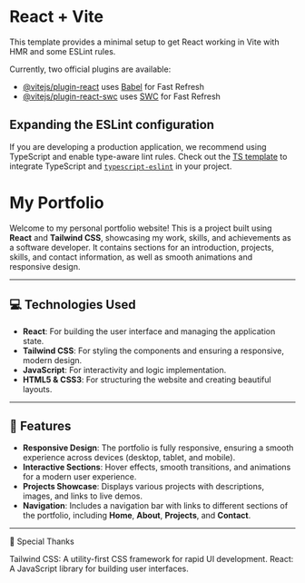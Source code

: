 # React + Vite

This template provides a minimal setup to get React working in Vite with HMR and some ESLint rules.

Currently, two official plugins are available:

- [@vitejs/plugin-react](https://github.com/vitejs/vite-plugin-react/blob/main/packages/plugin-react/README.md) uses [Babel](https://babeljs.io/) for Fast Refresh
- [@vitejs/plugin-react-swc](https://github.com/vitejs/vite-plugin-react-swc) uses [SWC](https://swc.rs/) for Fast Refresh

## Expanding the ESLint configuration

If you are developing a production application, we recommend using TypeScript and enable type-aware lint rules. Check out the [TS template](https://github.com/vitejs/vite/tree/main/packages/create-vite/template-react-ts) to integrate TypeScript and [`typescript-eslint`](https://typescript-eslint.io) in your project.
# My Portfolio

Welcome to my personal portfolio website! This is a project built using **React** and **Tailwind CSS**, showcasing my work, skills, and achievements as a software developer. It contains sections for an introduction, projects, skills, and contact information, as well as smooth animations and responsive design.

---

## 💻 Technologies Used

- **React**: For building the user interface and managing the application state.
- **Tailwind CSS**: For styling the components and ensuring a responsive, modern design.
- **JavaScript**: For interactivity and logic implementation.
- **HTML5 & CSS3**: For structuring the website and creating beautiful layouts.

---

## 🚀 Features

- **Responsive Design**: The portfolio is fully responsive, ensuring a smooth experience across devices (desktop, tablet, and mobile).
- **Interactive Sections**: Hover effects, smooth transitions, and animations for a modern user experience.
- **Projects Showcase**: Displays various projects with descriptions, images, and links to live demos.
- **Navigation**: Includes a navigation bar with links to different sections of the portfolio, including **Home**, **About**, **Projects**, and **Contact**.

---

🙏 Special Thanks

Tailwind CSS: A utility-first CSS framework for rapid UI development.
React: A JavaScript library for building user interfaces.

